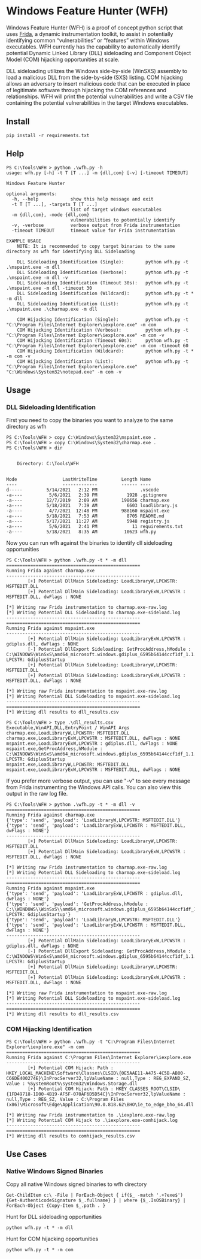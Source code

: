 # Windows Feature Hunter (WFH)
Windows Feature Hunter (WFH) is a proof of concept python script that uses [Frida](https://frida.re/), a dynamic instrumentation toolkit, to assist in potentially identifying common “vulnerabilities” or “features” within Windows executables. WFH currently has the capability to automatically identify potential Dynamic Linked Library (DLL) sideloading and Component Object Model (COM) hijacking opportunities at scale. 

DLL sideloading utilizes the Windows side-by-side (WinSXS) assembly to load a malicious DLL from the side-by-side (SXS) listing. COM hijacking allows an adversary to insert malicious code that can be executed in place of legitimate software through hijacking the COM references and relationships. WFH will print the potential vulnerabilities and write a CSV file containing the potential vulnerabilities in the target Windows executables.
## Install
```
pip install -r requirements.txt
```
## Help
```
PS C:\Tools\WFH > python .\wfh.py -h
usage: wfh.py [-h] -t T [T ...] -m {dll,com} [-v] [-timeout TIMEOUT]

Windows Feature Hunter

optional arguments:
  -h, --help            show this help message and exit
  -t T [T ...], -targets T [T ...]
                        list of target windows executables
  -m {dll,com}, -mode {dll,com}
                        vulnerabilities to potentially identify
  -v, -verbose          verbose output from Frida instrumentation
  -timeout TIMEOUT      timeout value for Frida instrumentation

EXAMPLE USAGE
    NOTE: It is recommended to copy target binaries to the same directory as wfh for identifying DLL Sideloading

    DLL Sideloading Identification (Single):        python wfh.py -t .\mspaint.exe -m dll
    DLL Sideloading Identification (Verbose):       python wfh.py -t .\mspaint.exe -m dll -v
    DLL Sideloading Identification (Timeout 30s):   python wfh.py -t .\mspaint.exe -m dll -timeout 30
    DLL Sideloading Identification (Wildcard):      python wfh.py -t * -m dll
    DLL Sideloading Identification (List):          python wfh.py -t .\mspaint.exe .\charmap.exe -m dll

    COM Hijacking Identification (Single):          python wfh.py -t "C:\Program Files\Internet Explorer\iexplore.exe" -m com
    COM Hijacking Identification (Verbose):         python wfh.py -t "C:\Program Files\Internet Explorer\iexplore.exe" -m com -v
    COM Hijacking Identification (Timeout 60s):     python wfh.py -t "C:\Program Files\Internet Explorer\iexplore.exe" -m com -timeout 60
    COM Hijacking Identification (Wildcard):        python wfh.py -t * -m com -v
    COM Hijacking Identification (List):            python wfh.py -t "C:\Program Files\Internet Explorer\iexplore.exe" "C:\Windows\System32\notepad.exe" -m com -v
```
## Usage
### DLL Sideloading Identification
First you need to copy the binaries you want to analyze to the same directory as wfh
```
PS C:\Tools\WFH > copy C:\Windows\System32\mspaint.exe .
PS C:\Tools\WFH > copy C:\Windows\System32\charmap.exe .
PS C:\Tools\WFH > dir


    Directory: C:\Tools\WFH


Mode                 LastWriteTime         Length Name
----                 -------------         ------ ----
d-----         5/14/2021   2:12 PM                .vscode
-a----          5/6/2021   2:39 PM           1928 .gitignore
-a----         12/7/2019   2:09 AM         198656 charmap.exe
-a----         5/18/2021   7:39 AM           6603 loadlibrary.js
-a----          4/7/2021  12:48 PM         988160 mspaint.exe
-a----         5/18/2021   7:53 AM           8705 README.md
-a----         5/17/2021  11:27 AM           5948 registry.js
-a----          5/6/2021   2:41 PM             11 requirements.txt
-a----         5/18/2021   8:35 AM          10623 wfh.py
```
Now you can run wfh against the binaries to identify dll sideloading opportunities
```
PS C:\Tools\WFH > python .\wfh.py -t * -m dll
==================================================
Running Frida against charmap.exe
--------------------------------------------------
        [+] Potential DllMain Sideloading: LoadLibraryW,LPCWSTR: MSFTEDIT.DLL
        [+] Potential DllMain Sideloading: LoadLibraryExW,LPCWSTR : MSFTEDIT.DLL, dwFlags : NONE

[*] Writing raw Frida instrumentation to charmap.exe-raw.log
[*] Writing Potential DLL Sideloading to charmap.exe-sideload.log
--------------------------------------------------
==================================================
Running Frida against mspaint.exe
--------------------------------------------------
        [+] Potential DllMain Sideloading: LoadLibraryExW,LPCWSTR : gdiplus.dll, dwFlags : NONE
        [-] Potential DllExport Sideloading: GetProcAddress,hModule : C:\WINDOWS\WinSxS\amd64_microsoft.windows.gdiplus_6595b64144ccf1df_1.1.19041.789_none_faf0a7e97612e7bb\gdiplus.dll, LPCSTR: GdiplusStartup
        [+] Potential DllMain Sideloading: LoadLibraryW,LPCWSTR: MSFTEDIT.DLL
        [+] Potential DllMain Sideloading: LoadLibraryExW,LPCWSTR : MSFTEDIT.DLL, dwFlags : NONE

[*] Writing raw Frida instrumentation to mspaint.exe-raw.log
[*] Writing Potential DLL Sideloading to mspaint.exe-sideload.log
--------------------------------------------------
==================================================
[*] Writing dll results to dll_results.csv

PS C:\Tools\WFH > type .\dll_results.csv
Executable,WinAPI,DLL,EntryPoint / WinAPI Args
charmap.exe,LoadLibraryW,LPCWSTR: MSFTEDIT.DLL
charmap.exe,LoadLibraryExW,LPCWSTR : MSFTEDIT.DLL, dwFlags : NONE
mspaint.exe,LoadLibraryExW,LPCWSTR : gdiplus.dll, dwFlags : NONE
mspaint.exe,GetProcAddress,hModule : C:\WINDOWS\WinSxS\amd64_microsoft.windows.gdiplus_6595b64144ccf1df_1.1.19041.789_none_faf0a7e97612e7bb\gdiplus.dll, LPCSTR: GdiplusStartup
mspaint.exe,LoadLibraryW,LPCWSTR: MSFTEDIT.DLL
mspaint.exe,LoadLibraryExW,LPCWSTR : MSFTEDIT.DLL, dwFlags : NONE
```
If you prefer more verbose output, you can use "-v" to see every message from Frida instrumenting the Windows API calls. You can also view this output in the raw log file.
```
PS C:\Tools\WFH > python .\wfh.py -t * -m dll -v
==================================================
Running Frida against charmap.exe
{'type': 'send', 'payload': 'LoadLibraryW,LPCWSTR: MSFTEDIT.DLL'}
{'type': 'send', 'payload': 'LoadLibraryExW,LPCWSTR : MSFTEDIT.DLL, dwFlags : NONE'}
--------------------------------------------------
        [+] Potential DllMain Sideloading: LoadLibraryW,LPCWSTR: MSFTEDIT.DLL
        [+] Potential DllMain Sideloading: LoadLibraryExW,LPCWSTR : MSFTEDIT.DLL, dwFlags : NONE

[*] Writing raw Frida instrumentation to charmap.exe-raw.log
[*] Writing Potential DLL Sideloading to charmap.exe-sideload.log
--------------------------------------------------
==================================================
Running Frida against mspaint.exe
{'type': 'send', 'payload': 'LoadLibraryExW,LPCWSTR : gdiplus.dll, dwFlags : NONE'}
{'type': 'send', 'payload': 'GetProcAddress,hModule : C:\\WINDOWS\\WinSxS\\amd64_microsoft.windows.gdiplus_6595b64144ccf1df_1.1.19041.789_none_faf0a7e97612e7bb\\gdiplus.dll, LPCSTR: GdiplusStartup'}
{'type': 'send', 'payload': 'LoadLibraryW,LPCWSTR: MSFTEDIT.DLL'}
{'type': 'send', 'payload': 'LoadLibraryExW,LPCWSTR : MSFTEDIT.DLL, dwFlags : NONE'}
--------------------------------------------------
        [+] Potential DllMain Sideloading: LoadLibraryExW,LPCWSTR : gdiplus.dll, dwFlags : NONE
        [-] Potential DllExport Sideloading: GetProcAddress,hModule : C:\WINDOWS\WinSxS\amd64_microsoft.windows.gdiplus_6595b64144ccf1df_1.1.19041.789_none_faf0a7e97612e7bb\gdiplus.dll, LPCSTR: GdiplusStartup
        [+] Potential DllMain Sideloading: LoadLibraryW,LPCWSTR: MSFTEDIT.DLL
        [+] Potential DllMain Sideloading: LoadLibraryExW,LPCWSTR : MSFTEDIT.DLL, dwFlags : NONE

[*] Writing raw Frida instrumentation to mspaint.exe-raw.log
[*] Writing Potential DLL Sideloading to mspaint.exe-sideload.log
--------------------------------------------------
==================================================
[*] Writing dll results to dll_results.csv
```
### COM Hijacking Identification
```
PS C:\Tools\WFH > python .\wfh.py -t "C:\Program Files\Internet Explorer\iexplore.exe" -m com
==================================================
Running Frida against C:\Program Files\Internet Explorer\iexplore.exe
--------------------------------------------------
        [+] Potential COM Hijack: Path : HKEY_LOCAL_MACHINE\Software\Classes\CLSID\{0E5AAE11-A475-4C5B-AB00-C66DE400274E}\InProcServer32,lpValueName : null,Type : REG_EXPAND_SZ, Value : %SystemRoot%\system32\Windows.Storage.dll
        [+] Potential COM Hijack: Path : HKEY_CLASSES_ROOT\CLSID\{1FD49718-1D00-4B19-AF5F-070AF6D5D54C}\InProcServer32,lpValueName : null,Type : REG_SZ, Value : C:\Program Files (x86)\Microsoft\Edge\Application\90.0.818.62\BHO\ie_to_edge_bho_64.dll

[*] Writing raw Frida instrumentation to .\iexplore.exe-raw.log
[*] Writing Potential COM Hijack to .\iexplore.exe-comhijack.log
--------------------------------------------------
==================================================
[*] Writing dll results to comhijack_results.csv
```
## Use Cases
### Native Windows Signed Binaries
Copy all native Windows signed binaries to wfh directory
```
Get-ChildItem c:\ -File | ForEach-Object { if($_ -match '.+?exe$') {Get-AuthenticodeSignature $_.fullname} } | where {$_.IsOSBinary} | ForEach-Object {Copy-Item $_.path . }
```
Hunt for DLL sideloading opportunities
```
python wfh.py -t * -m dll
```
Hunt for COM hijacking opportunities
```
python wfh.py -t * -m com
```